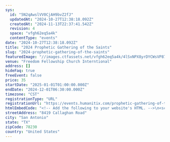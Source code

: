 ```yaml
---
sys:
  id: "5N2qAwslVV0CjAH9bvZ2fJ"
  updatedAt: "2024-10-27T12:38:18.092Z"
  createdAt: "2024-11-13T22:37:41.542Z"
  revision: 4
  space: "vfgh62eq5a4k"
  contentType: "events"
date: "2024-10-27T12:38:18.092Z"
title: "2024 Prophetic Gathering of the Saints"
slug: "2024-prophetic-gathering-of-the-saints"
featuredImage: "//images.ctfassets.net/vfgh62eq5a4k/4lSxNPX8yrDYCWsVP87WFw/4c01d1a3236049aa9e51850b078b3359/warm-fireworks.jpg"
venue: "Freedom Fellowship Church Interntional"
address: []
hideFaq: true
freeEvent: false
price: 35
startDate: "2025-01-01T01:00:00.000Z"
endDate: "2024-12-01T06:30:00.000Z"
timezone: "CST"
registrationType: "URL"
registrationUrl: "https://events.humanitix.com/prophetic-gathering-of-the-saints-2024/tickets?widget=popup"
htmlEmbedCode: "<!-- Add the following to your website's HTML. -->\n<script src=\"https://events.humanitix.com/scripts/widgets/inline.js\" type=\"module\"></script>\n<iframe data-checkout=\"prophetic-gathering-of-the-saints-2024\"></iframe>"
streetAddress: "8419 Callaghan Road"
city: "San Antonio"
state: "TX"
zipCode: 78230
country: "United States"
---
```

